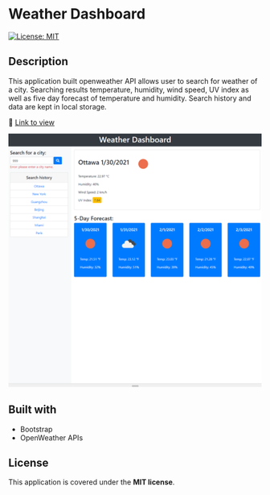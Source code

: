 # Weather Dashboard

[![License: MIT](https://img.shields.io/badge/License-MIT-yellow.svg)](https://opensource.org/licenses/MIT)

## Description

This application built openweather API allows user to search for weather of a city. Searching results temperature, humidity, wind speed, UV index as well as five day forecast of temperature and humidity. Search history and data are kept in local storage.

:link: [Link to view](https://ziyonghe.github.io/weather-dashboard/)

![application preview](./preview.png)

## Built with

- Bootstrap
- OpenWeather APIs

## License

This application is covered under the **MIT license**.
